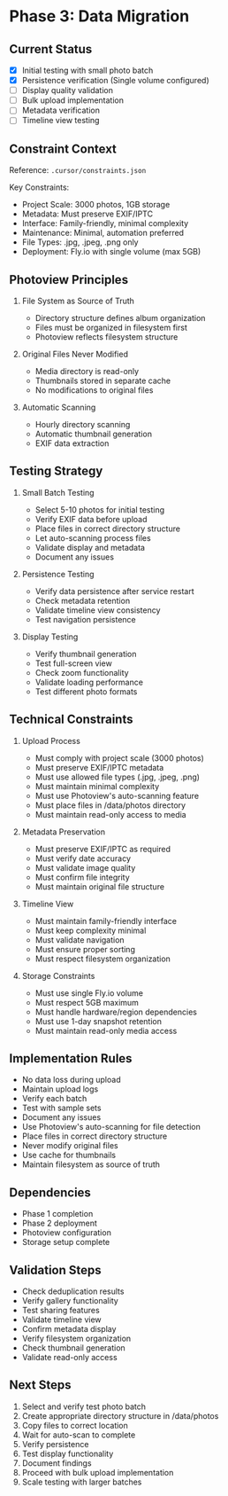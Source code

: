 # Phase 3: Data Migration

## Current Status

- [x] Initial testing with small photo batch
- [x] Persistence verification (Single volume configured)
- [ ] Display quality validation
- [ ] Bulk upload implementation
- [ ] Metadata verification
- [ ] Timeline view testing

## Constraint Context

Reference: `.cursor/constraints.json`

Key Constraints:

- Project Scale: 3000 photos, 1GB storage
- Metadata: Must preserve EXIF/IPTC
- Interface: Family-friendly, minimal complexity
- Maintenance: Minimal, automation preferred
- File Types: .jpg, .jpeg, .png only
- Deployment: Fly.io with single volume (max 5GB)

## Photoview Principles

1. File System as Source of Truth

   - Directory structure defines album organization
   - Files must be organized in filesystem first
   - Photoview reflects filesystem structure

2. Original Files Never Modified

   - Media directory is read-only
   - Thumbnails stored in separate cache
   - No modifications to original files

3. Automatic Scanning
   - Hourly directory scanning
   - Automatic thumbnail generation
   - EXIF data extraction

## Testing Strategy

1. Small Batch Testing

   - Select 5-10 photos for initial testing
   - Verify EXIF data before upload
   - Place files in correct directory structure
   - Let auto-scanning process files
   - Validate display and metadata
   - Document any issues

2. Persistence Testing

   - Verify data persistence after service restart
   - Check metadata retention
   - Validate timeline view consistency
   - Test navigation persistence

3. Display Testing
   - Verify thumbnail generation
   - Test full-screen view
   - Check zoom functionality
   - Validate loading performance
   - Test different photo formats

## Technical Constraints

1. Upload Process

   - Must comply with project scale (3000 photos)
   - Must preserve EXIF/IPTC metadata
   - Must use allowed file types (.jpg, .jpeg, .png)
   - Must maintain minimal complexity
   - Must use Photoview's auto-scanning feature
   - Must place files in /data/photos directory
   - Must maintain read-only access to media

2. Metadata Preservation

   - Must preserve EXIF/IPTC as required
   - Must verify date accuracy
   - Must validate image quality
   - Must confirm file integrity
   - Must maintain original file structure

3. Timeline View

   - Must maintain family-friendly interface
   - Must keep complexity minimal
   - Must validate navigation
   - Must ensure proper sorting
   - Must respect filesystem organization

4. Storage Constraints
   - Must use single Fly.io volume
   - Must respect 5GB maximum
   - Must handle hardware/region dependencies
   - Must use 1-day snapshot retention
   - Must maintain read-only media access

## Implementation Rules

- No data loss during upload
- Maintain upload logs
- Verify each batch
- Test with sample sets
- Document any issues
- Use Photoview's auto-scanning for file detection
- Place files in correct directory structure
- Never modify original files
- Use cache for thumbnails
- Maintain filesystem as source of truth

## Dependencies

- Phase 1 completion
- Phase 2 deployment
- Photoview configuration
- Storage setup complete

## Validation Steps

- Check deduplication results
- Verify gallery functionality
- Test sharing features
- Validate timeline view
- Confirm metadata display
- Verify filesystem organization
- Check thumbnail generation
- Validate read-only access

## Next Steps

1. Select and verify test photo batch
2. Create appropriate directory structure in /data/photos
3. Copy files to correct location
4. Wait for auto-scan to complete
5. Verify persistence
6. Test display functionality
7. Document findings
8. Proceed with bulk upload implementation
9. Scale testing with larger batches
